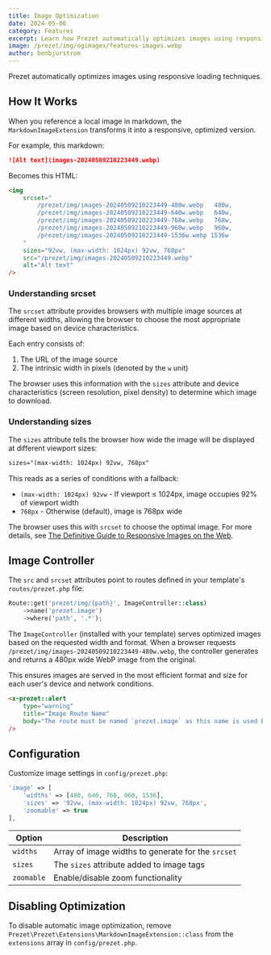```yaml
---
title: Image Optimization
date: 2024-05-06
category: Features
excerpt: Learn how Prezet automatically optimizes images using responsive loading techniques.
image: /prezet/img/ogimages/features-images.webp
author: benbjurstrom
---
```


Prezet automatically optimizes images using responsive loading techniques.

## How It Works

When you reference a local image in markdown, the `MarkdownImageExtension` transforms it into a responsive, optimized version.

For example, this markdown:

```markdown
![Alt text](images-20240509210223449.webp)
```

Becomes this HTML:

```html
<img
    srcset="
        /prezet/img/images-20240509210223449-480w.webp   480w,
        /prezet/img/images-20240509210223449-640w.webp   640w,
        /prezet/img/images-20240509210223449-768w.webp   768w,
        /prezet/img/images-20240509210223449-960w.webp   960w,
        /prezet/img/images-20240509210223449-1536w.webp 1536w
    "
    sizes="92vw, (max-width: 1024px) 92vw, 768px"
    src="/prezet/img/images-20240509210223449.webp"
    alt="Alt text"
/>
```

### Understanding srcset

The `srcset` attribute provides browsers with multiple image sources at different widths, allowing the browser to choose the most appropriate image based on device characteristics.

Each entry consists of:
1. The URL of the image source
2. The intrinsic width in pixels (denoted by the `w` unit)

The browser uses this information with the `sizes` attribute and device characteristics (screen resolution, pixel density) to determine which image to download.

### Understanding sizes

The `sizes` attribute tells the browser how wide the image will be displayed at different viewport sizes:

```html
sizes="(max-width: 1024px) 92vw, 768px"
```

This reads as a series of conditions with a fallback:
- `(max-width: 1024px) 92vw` - If viewport ≤ 1024px, image occupies 92% of viewport width
- `768px` - Otherwise (default), image is 768px wide

The browser uses this with `srcset` to choose the optimal image. For more details, see [The Definitive Guide to Responsive Images on the Web](https://coderpad.io/blog/development/the-definitive-guide-to-responsive-images-on-the-web/#:~:text=Adding%20the%20sizes%20attribute).

## Image Controller

The `src` and `srcset` attributes point to routes defined in your template's `routes/prezet.php` file:

```php
Route::get('prezet/img/{path}', ImageController::class)
    ->name('prezet.image')
    ->where('path', '.*');
```

The `ImageController` (installed with your template) serves optimized images based on the requested width and format. When a browser requests `/prezet/img/images-20240509210223449-480w.webp`, the controller generates and returns a 480px wide WebP image from the original.

This ensures images are served in the most efficient format and size for each user's device and network conditions.

```html +parse
<x-prezet::alert
    type="warning"
    title="Image Route Name"
    body="The route must be named `prezet.image` as this name is used by the Prezet engine to generate image URLs."
/>
```

## Configuration

Customize image settings in `config/prezet.php`:

```php
'image' => [
    'widths' => [480, 640, 768, 960, 1536],
    'sizes' => '92vw, (max-width: 1024px) 92vw, 768px',
    'zoomable' => true
],
```

| Option | Description |
|--------|-------------|
| `widths` | Array of image widths to generate for the `srcset` |
| `sizes` | The `sizes` attribute added to image tags |
| `zoomable` | Enable/disable zoom functionality |

## Disabling Optimization

To disable automatic image optimization, remove `Prezet\Prezet\Extensions\MarkdownImageExtension::class` from the `extensions` array in `config/prezet.php`.
